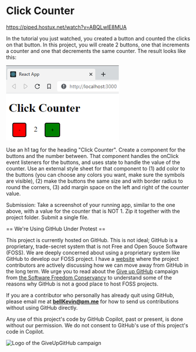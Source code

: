 # Click Counter

https://piped.hostux.net/watch?v=ABQLwlE8MUA

In the tutorial you just watched, you created a button and counted the clicks on that button. In this project, you will create 2 buttons, one that increments a counter and one that decrements the same counter. The result looks like this:

![clickCounter.PNG](https://github.com/bell-kevin/clickCounter/blob/main/not%20all%20the%20files%20are%20here/react.PNG)

Use an h1 tag for the heading "Click Counter". Create a component for the buttons and the number between. That component handles the onClick event listeners for the buttons, and uses state to handle the value of the counter. Use an external style sheet for that component to (1) add color to the buttons (you can choose any colors you want, make sure the symbols are visible), (2) make the buttons the same size and with border radius to round the corners, (3) add margin space on the left and right of the counter value.

Submission: Take a screenshot of your running app, similar to the one above, with a value for the counter that is NOT 1. Zip it together with the project folder. Submit a single file.

== We're Using GitHub Under Protest ==

This project is currently hosted on GitHub.  This is not ideal; GitHub is a
proprietary, trade-secret system that is not Free and Open Souce Software
(FOSS).  We are deeply concerned about using a proprietary system like GitHub
to develop our FOSS project. I have a [website](https://bellKevin.me) where the
project contributors are actively discussing how we can move away from GitHub
in the long term.  We urge you to read about the [Give up GitHub](https://GiveUpGitHub.org) campaign 
from [the Software Freedom Conservancy](https://sfconservancy.org) to understand some of the reasons why GitHub is not 
a good place to host FOSS projects.

If you are a contributor who personally has already quit using GitHub, please
email me at **bellKevin@pm.me** for how to send us contributions without
using GitHub directly.

Any use of this project's code by GitHub Copilot, past or present, is done
without our permission.  We do not consent to GitHub's use of this project's
code in Copilot.

![Logo of the GiveUpGitHub campaign](https://sfconservancy.org/img/GiveUpGitHub.png)
